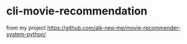 # cli-movie-recommendation

from my project https://github.com/alk-neq-me/movie-recommender-system-python/
